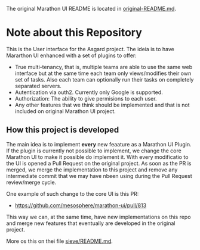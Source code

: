 
The original Marathon UI README is located in [original-README.md](original-README.md).

# Note about this Repository

This is the User interface for the Asgard project. The ideia is to have Mararthon UI enhanced with a set of plugins to offer:

* True multi-tenancy, that is, multiple teams are able to use the same web interface but at the same time each team only views/modifies their own set of tasks. Also each team can optionally run their tasks on completely separated servers.
* Autentication via outh2. Currently only Google is supported.
* Authorization: The ability to give permisions to each user.
* Any other features that we think should be implemented and that is not included on original Marathon UI project.

## How this project is developed

The main idea is to implement **every** new feaature as a Marathon UI Plugin. If the plugin is currently not possible to implement, we change the core Marathon UI to make it possible do implement it. With every modificatio to the UI is opened a Pull Request on the original project. As soon as the PR is merged, we merge the implementation to this project and remove any intermediate commit that we may have nbeen using during the Pull Request review/merge cycle.

One example of such change to the core UI is this PR:

* https://github.com/mesosphere/marathon-ui/pull/813

This way we can, at the same time, have new implementations on this repo and merge new features that eventually are developed in the original project.

More os this on thei file [sieve/README.md](sieve/README.md).


